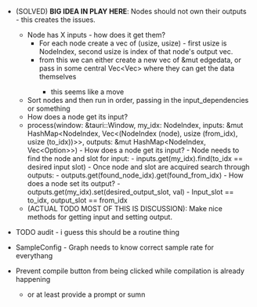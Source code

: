 - (SOLVED) **BIG IDEA IN PLAY HERE**: Nodes should not own their outputs - this creates the issues.
    - Node has X inputs - how does it get them?
        - For each node create a vec of (usize, usize) - first usize is NodeIndex, second usize is index of that node's output vec.
        - from this we can either create a new vec of &mut edgedata, or pass in some central Vec<Vec<EdgeData>> where they can get the data themselves
            - this seems like a move
    - Sort nodes and then run in order, passing in the input_dependencies or something
    - How does a node get its input?
    -  process(window: &tauri::Window, 
        my_idx: NodeIndex, 
        inputs: &mut HashMap<NodeIndex<u32>, Vec<(NodeIndex<u32> (node), usize (from_idx), usize (to_idx))>>, 
        outputs: &mut HashMap<NodeIndex<u32>, Vec<Option<EdgeData>>>)
            - How does a node get its input?
                - Node needs to find the node and slot for input:
                    - inputs.get(my_idx).find(to_idx == desired input slot)
                - Once node and slot are acquired search through outputs:
                    - outputs.get(found_node_idx).get(found_from_idx)
            - How does a node set its output?
                - outputs.get(my_idx).set(desired_output_slot, val)
            - Input_slot == to_idx, output_slot == from_idx
    - (ACTUAL TODO MOST OF THIS IS DISCUSSION): Make nice methods for getting input and setting output.
- TODO audit - i guess this should be a routine thing

- SampleConfig - Graph needs to know correct sample rate for everythang
- Prevent compile button from being clicked while compilation is already happening
    - or at least provide a prompt or sumn